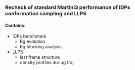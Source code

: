 ### Recheck of standard Martini3 performance of IDPs conformation sampling and LLPS
#### Contains:
- IDPs benchmark
  - Rg evolution
  - Rg blocking analysis
- LLPS
  - last frame structure
  - density profiles during traj 
